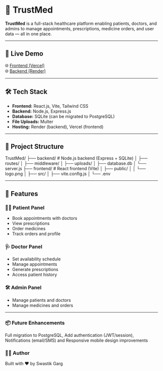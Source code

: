 # 🏥 TrustMed

**TrustMed** is a full-stack healthcare platform enabling patients, doctors, and admins to manage appointments, prescriptions, medicine orders, and user data — all in one place.

---

## 📍 Live Demo

🌐 [Frontend (Vercel)](https://swastik-trustmed.vercel.app)  
🌐 [Backend (Render)](https://trustmed.onrender.com)

---

## 🛠️ Tech Stack

- **Frontend:** React.js, Vite, Tailwind CSS
- **Backend:** Node.js, Express.js
- **Database:** SQLite (can be migrated to PostgreSQL)
- **File Uploads:** Multer
- **Hosting:** Render (backend), Vercel (frontend)

---

## 📁 Project Structure

TrustMed/
├── backend/ # Node.js backend (Express + SQLite)
│ ├── routes/
│ ├── middleware/
│ ├── uploads/
│ ├── database.db
│ └── server.js
├── frontend/ # React frontend (Vite)
│ ├── public/
│ │ └── logo.png
│ ├── src/
│ ├── vite.config.js
│ └── .env

---

## 🔐 Features

### 👩‍⚕️ Patient Panel
- Book appointments with doctors
- View prescriptions
- Order medicines
- Track orders and profile

### 🩺 Doctor Panel
- Set availability schedule
- Manage appointments
- Generate prescriptions
- Access patient history

### 🛠 Admin Panel
- Manage patients and doctors
- Manage medicines and orders

---

### 📦 Future Enhancements
Full migration to PostgreSQL,
Add authentication (JWT/session),
Notifications (email/SMS) and 
Responsive mobile design improvements

### 👨‍💻 Author
Built with ❤️ by Swastik Garg
